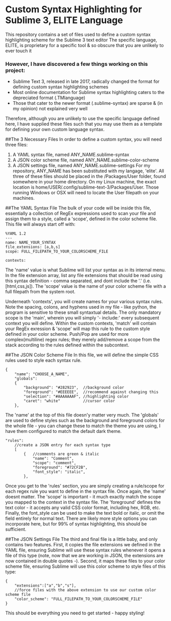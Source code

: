 # Custom Syntax Highlighting for Sublime 3, ELITE Language
This repository contains a set of files used to define a custom syntax highlighting scheme for the Sublime 3 text editor
The specific language, ELITE, is proprietary for a specific tool & so obscure that you are unlikely to ever touch it

### However, I have discovered a few things working on this project:
  - Sublime Text 3, released in late 2017, radically changed the format for defining custom syntax highlighting schemes
  - Most online documentation for Sublime syntax highlighting caters to the depreciated format (.TMlanguage)
  - Those that cater to the newer format (.sublime-syntax) are sparse & (in my opinion) not explained very well
  
Therefore, although you are unlikely to use the specific language defined here, I have supplied these files such that you may use them as a template for defining your own custom language syntax.

##The 3 Necessary Files
In order to define a custom syntax, you will need three files:
  1. A YAML syntax file, named ANY_NAME.sublime-syntax
  2. A JSON color scheme file, named ANY_NAME.sublime-color-scheme
  3. A JSON settings file, named ANY_NAME.sublime-settings
For my repository, ANY_NAME has been substituted with my langage, 'elite'. All three of these files should be placed in the /Packages/User folder, found somewhere in your home directory. On my Linux machine, the exact location is home/USER/.config/sublime-text-3/Packages/User. Those running Windows or OSX will need to locate the User filepath on your machines. 

##The YAML Syntax File
The bulk of your code will be inside this file, essentially a collection of RegEx expressions used to scan your file and assign them to a style, called a 'scope', defined in the color scheme file. 
This file will always start off with:
```
%YAML 1.2
---
name: NAME_YOUR_SYNTAX
file_extensions: [a,b,s]
scope: FULL_FILEPATH_TO_YOUR_COLORSCHEME_FILE

contexts:
```
The 'name' value is what Sublime will list your syntax as in its internal menu. In the file extension array, list any file extensions that should be read using this syntax definition - comma separated, and dont include the '.' (i.e. [html,css,js]). The 'scope' value is the name of your color scheme file with a full filepath from the system root.

Underneath 'contexts', you will create names for your various syntax rules. Note the spacing, colons, and hyphens used in my file - like python, the program is sensitive to these small syntaxtual details. The only mandatory scope is the 'main', wherein you will simply '- include:' every subsequent context you will define. Within the custom contexts, 'match' will contain your RegEx exression & 'scope' will map this rule to the custom style defined in your color scheme. Push/Pop are used for more complex(multiline) regex rules; they merely add/remove a scope from the stack according to the rules defined within the subcontext. 

##The JSON Color Scheme File
In this file, we will define the simple CSS rules used to style each syntax rule. 

```
{
    "name": "CHOOSE_A_NAME",
    "globals":
    {
        "background": "#282923",  //background color
        "foreground": "#EEEEEE",  //recommend against changing this
        "selection": "#AAAAAAAF", //highlighting color
        "caret": "white"          //cursor color
    },
```

The 'name' at the top of this file doesn'y matter very much. The 'globals' are used to define styles such as the background and foreground colors for the whole file - you can change these to match the theme you are using, I have them configured to match the default dark theme. 

```
"rules":
    //create a JSON entry for each syntax type
    [
        {   //comments are green & italic
            "name": "Comment",
            "scope": "comment",
            "foreground": "#72CF2B",
            "font_style": "italic",
        },
```

Once you get to the 'rules' section, you are simply creating a rule/scope for each regex rule you want to define in the syntax file. Once again, the 'name' doesnt matter. The 'scope' is important - it much exactly match the scope you mapped to the context in the syntax file. The 'foreground' defines the text color - it accepts any valid CSS color format, including hex, RGB, etc. Finally, the font_style can be used to make the text bold or italic, or omit the field entirely for normal text. There are likely more style options you can incorporate here, but for 99% of syntax highlighting, this should be sufficient. 

##The JSON Settings File
The third and final file is a little baby, and only contains two features. First, it copies the file extensions we defined in the YAML file, ensuring Sublime will use these syntax rules whenever it opens a file of this type (note, now that we are working in JSON, the extensions are now contained in double quotes -). Second, it maps these files to your color scheme file, ensuring Sublime will use this color scheme to style files of this type:
```
{
	"extensions":["a","b","s"],
	//force files with the above extension to use our custom color scheme file
	"color_scheme": "FULL_FILEPATH_TO_YOUR_COLORSCHEME_FILE"
}

```

This should be everything you need to get started - happy styling!
